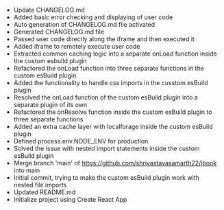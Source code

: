 - Update CHANGELOG.md
- Added basic error checking and displaying of user code
- Auto generation of CHANGELOG.md file activated
- Generated CHANGELOG.md file
- Passed user code directly along the iframe and then executed it
- Added iframe to remotely execute user code
- Extracted common caching logic into a separate onLoad function inside the custom esbuild plugin
- Refactored the onLoad function into three separate functions in the custom esBuild plugin
- Added the functionality to handle css imports in the cusstom esBuild plugin
- Resolved the onLoad function of the custom esBuild plugin into a separate plugin of its own
- Refactored the onResolve function inside the custom esBuild plugin to three separate functions
- Added an extra cache layer with localforage inside the custom esBuild plugin
- Defined process.env.NODE_ENV for production
- Solved the issue with nested import statements inside the custom esBuild plugin
- Merge branch 'main' of https://github.com/shrivastavasamarth22/jbook into main
- Initial commit, trying to make the custom esBuild plugin work with nested file imports
- Updated README.md
- Initialize project using Create React App
